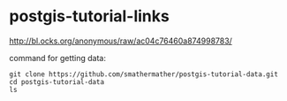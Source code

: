 postgis-tutorial-links
======================

http://bl.ocks.org/anonymous/raw/ac04c76460a874998783/

command for getting data:

``` 
git clone https://github.com/smathermather/postgis-tutorial-data.git
cd postgis-tutorial-data
ls

```

